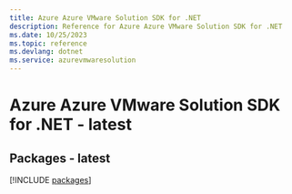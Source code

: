 ```yaml
---
title: Azure Azure VMware Solution SDK for .NET
description: Reference for Azure Azure VMware Solution SDK for .NET
ms.date: 10/25/2023
ms.topic: reference
ms.devlang: dotnet
ms.service: azurevmwaresolution
---
```

# Azure Azure VMware Solution SDK for .NET - latest
## Packages - latest
[!INCLUDE [packages](azure-vmware-solution-index.md)]